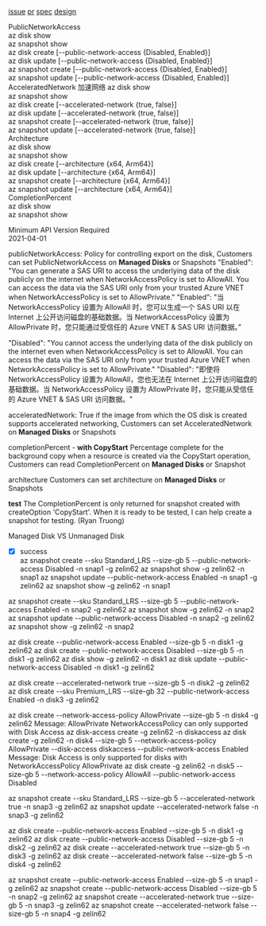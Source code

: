 [issue](https://github.com/Azure/azure-cli/issues/19636)
[pr]()
[spec](https://github.com/Azure/azure-rest-api-specs/pull/15665)
[design](https://github.com/Azure/azure-powershell-cmdlet-review-pr/issues/1030)

PublicNetworkAccess  
az disk show  
az snapshot show  
az disk create [--public-network-access {Disabled, Enabled}]  
az disk update [--public-network-access {Disabled, Enabled}]  
az snapshot create [--public-network-access {Disabled, Enabled}]  
az snapshot update [--public-network-access {Disabled, Enabled}]  
AcceleratedNetwork 加速网络
az disk show  
az snapshot show  
az disk create [--accelerated-network {true, false}]  
az disk update [--accelerated-network {true, false}]  
az snapshot create [--accelerated-network {true, false}]  
az snapshot update [--accelerated-network {true, false}]  
Architecture  
az disk show  
az snapshot show  
az disk create [--architecture {x64, Arm64}]  
az disk update [--architecture {x64, Arm64}]  
az snapshot create [--architecture {x64, Arm64}]  
az snapshot update [--architecture {x64, Arm64}]  
CompletionPercent  
az disk show  
az snapshot show 

Minimum API Version Required  
2021-04-01  

publicNetworkAccess: Policy for controlling export on the disk, Customers can set PublicNetworkAccess on **Managed Disks** or Snapshots
"Enabled": "You can generate a SAS URI to access the underlying data of the disk publicly on the internet when NetworkAccessPolicy is set to AllowAll. You can access the data via the SAS URI only from your trusted Azure VNET when NetworkAccessPolicy is set to AllowPrivate."
"Enabled": "当 NetworkAccessPolicy 设置为 AllowAll 时，您可以生成一个 SAS URI 以在 Internet 上公开访问磁盘的基础数据。当 NetworkAccessPolicy 设置为 AllowPrivate 时，您只能通过受信任的 Azure VNET & SAS URI 访问数据。”

"Disabled": "You cannot access the underlying data of the disk publicly on the internet even when NetworkAccessPolicy is set to AllowAll. You can access the data via the SAS URI only from your trusted Azure VNET when NetworkAccessPolicy is set to AllowPrivate."
"Disabled": "即使将 NetworkAccessPolicy 设置为 AllowAll，您也无法在 Internet 上公开访问磁盘的基础数据。当 NetworkAccessPolicy 设置为 AllowPrivate 时，您只能从受信任的 Azure VNET & SAS URI 访问数据。"

acceleratedNetwork: True if the image from which the OS disk is created supports accelerated networking, Customers can set AcceleratedNetwork on **Managed Disks** or Snapshots

completionPercent - **with CopyStart**
Percentage complete for the background copy when a resource is created via the CopyStart operation, Customers can read CompletionPercent on **Managed Disks** or Snapshot

architecture
Customers can set architecture on **Managed Disks** or Snapshots

**test**
The CompletionPercent is only returned for snapshot created with createOption 'CopyStart'. 
When it is ready to be tested, I can help create a snapshot for testing. (Ryan Truong)

Managed Disk VS Unmanaged Disk

- [x]  success  
az snapshot create --sku Standard_LRS --size-gb 5 --public-network-access Disabled -n snap1 -g zelin62
az snapshot show -g zelin62 -n snap1
az snapshot update --public-network-access Enabled -n snap1 -g zelin62
az snapshot show -g zelin62 -n snap1

az snapshot create --sku Standard_LRS --size-gb 5 --public-network-access Enabled -n snap2 -g zelin62
az snapshot show -g zelin62 -n snap2
az snapshot update --public-network-access Disabled -n snap2 -g zelin62
az snapshot show -g zelin62 -n snap2


az disk create --public-network-access Enabled --size-gb 5 -n disk1 -g zelin62
az disk create --public-network-access Disabled --size-gb 5 -n disk1 -g zelin62
az disk show -g zelin62 -n disk1
az disk update --public-network-access Disabled -n disk1 -g zelin62

az disk create --accelerated-network true --size-gb 5 -n disk2 -g zelin62
az disk create --sku Premium_LRS --size-gb 32 --public-network-access Enabled -n disk3 -g zelin62

az disk create --network-access-policy AllowPrivate --size-gb 5 -n disk4 -g zelin62
Message: AllowPrivate NetworkAccessPolicy can only supported with Disk Access
az disk-access create -g zelin62 -n diskaccess
az disk create -g zelin62 -n disk4 --size-gb 5 --network-access-policy AllowPrivate --disk-access diskaccess --public-network-access Enabled
Message: Disk Access is only supported for disks with NetworkAccessPolicy AllowPrivate
az disk create -g zelin62 -n disk5 --size-gb 5 --network-access-policy AllowAll --public-network-access Disabled 

az snapshot create --sku Standard_LRS --size-gb 5 --accelerated-network true -n snap3 -g zelin62
az snapshot update --accelerated-network false -n snap3 -g zelin62

az disk create --public-network-access Enabled --size-gb 5 -n disk1 -g zelin62
az disk create --public-network-access Disabled --size-gb 5 -n disk2 -g zelin62
az disk create --accelerated-network true --size-gb 5 -n disk3 -g zelin62
az disk create --accelerated-network false --size-gb 5 -n disk4 -g zelin62

az snapshot create --public-network-access Enabled --size-gb 5 -n snap1 -g zelin62
az snapshot create --public-network-access Disabled --size-gb 5 -n snap2 -g zelin62
az snapshot create --accelerated-network true --size-gb 5 -n snap3 -g zelin62
az snapshot create --accelerated-network false --size-gb 5 -n snap4 -g zelin62